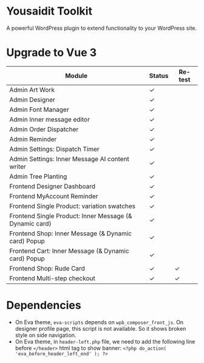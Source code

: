 # Yousaidit Toolkit

A powerful WordPress plugin to extend functionality to your WordPress site.

# Upgrade to Vue 3

| Module                                                  | Status  | Re-test |
|---------------------------------------------------------|---------|---------|
| Admin Art Work                                          | &check; |         |
| Admin Designer                                          | &check; |         |
| Admin Font Manager                                      | &check; |         |
| Admin Inner message editor                              | &check; |         |
| Admin Order Dispatcher                                  | &check; |         |
| Admin Reminder                                          | &check; |         |
| Admin Settings: Dispatch Timer                          | &check; |         |
| Admin Settings: Inner Message AI content writer         | &check; |         |
| Admin Tree Planting                                     | &check; |         |
| Frontend Designer Dashboard                             | &check; |         |
| Frontend MyAccount Reminder                             | &check; |         |
| Frontend Single Product: variation swatches             | &check; |         |
| Frontend Single Product: Inner Message (& Dynamic card) | &check; |         |
| Frontend Shop: Inner Message (& Dynamic card) Popup     | &check; |         |
| Frontend Cart: Inner Message (& Dynamic card) Popup     | &check; |         |
| Frontend Shop: Rude Card                                | &check; | &check; |
| Frontend Multi-step checkout                            | &check; | &check; |

# Dependencies

* On Eva theme, `eva-scripts` depends on `wpb_composer_front_js`. On designer profile page, this script is not
  available. So it shows broken style on side navigation.
* On Eva theme, in `header-left.php` file, we need to add the following line before `</header>` html tag to show banner:
  `<?php do_action( 'eva_before_header_left_end' ); ?>`
